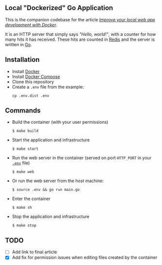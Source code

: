 ## Local "Dockerized" Go Application
This is the companion codebase for the article [*Improve your local web app development with Docker*](https://lawrence.okothodida.com/feed).

It is an HTTP server that simply says *"Hello, world!"*, with a counter for
how many hits it has received. These hits are counted in [Redis](https://redis.io/) and the server
is written in [Go](https://golang.org/).

## Installation
* Install [Docker](https://docs.docker.com/get-docker/)
* Install [Docker Compose](https://docs.docker.com/compose/install/)
* Clone this repository
* Create a `.env` file from the example:
    ```shell script
    cp .env.dist .env
    ```

## Commands
* Build the container (with your user permissions)
    ```shell script
    $ make build
    ```
* Start the application and infrastructure
    ```shell script
    $ make start
    ```
* Run the web server in the container (served on port `HTTP_PORT` in your [`.env`](.env.dist) file)
    ```shell script
    $ make web
    ```
* Or run the web server from the host machine:
    ```shell script
    $ source .env && go run main.go
    ```
* Enter the container
    ```shell script
    $ make sh
    ```
* Stop the application and infrastructure
    ```shell script
    $ make stop
    ```

## TODO
- [ ] Add link to final article
- [x] Add fix for permission issues when editing files created by the container

